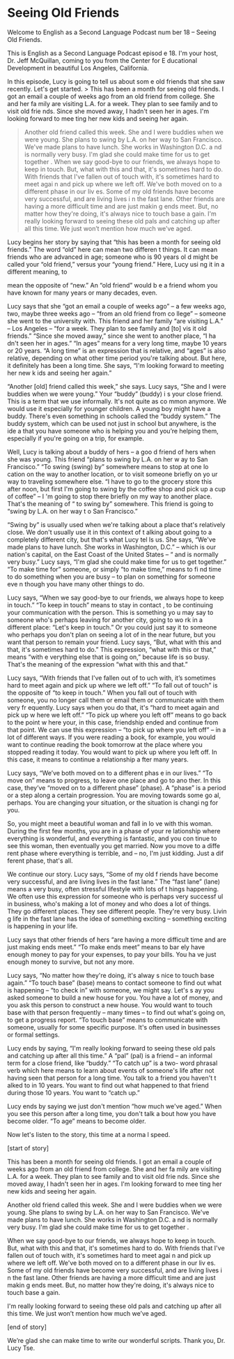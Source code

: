 # Seeing Old Friends

Welcome to English as a Second Language Podcast num ber 18 – Seeing Old Friends.

This is English as a Second Language Podcast episod e 18. I'm your host, Dr. Jeff McQuillan, coming to you from the Center for E ducational Development in beautiful Los Angeles, California.

In this episode, Lucy is going to tell us about som e old friends that she saw recently. Let's get started.  > This has been a month for seeing old friends. I got  an email a couple of weeks ago from an old friend from college. She and her fa mily are visiting L.A. for a week. They plan to see family and to visit old frie nds. Since she moved away, I hadn't seen her in ages. I'm looking forward to mee ting her new kids and seeing her again.
> Another old friend called this week. She and I were  buddies when we were young. She plans to swing by L.A. on her way to San  Francisco. We've made plans to have lunch. She works in Washington D.C. a nd is normally very busy. I'm glad she could make time for us to get together .
> When we say good-bye to our friends, we always hope  to keep in touch. But, what with this and that, it's sometimes hard to do. With friends that I've fallen out of touch with, it's sometimes hard to meet agai n and pick up where we left off. We've both moved on to a different phase in our liv es. Some of my old friends have become very successful, and are living lives i n the fast lane. Other friends are having a more difficult time and are just makin g ends meet. But, no matter how they're doing, it's always nice to touch base a gain.
> I'm really looking forward to seeing these old pals  and catching up after all this time. We just won’t mention how much we’ve aged.

Lucy begins her story by saying that “this has been  a month for seeing old friends.” The word “old” here can mean two differen t things. It can mean friends who are advanced in age; someone who is 90 years ol d might be called your “old friend,” versus your “young friend.” Here, Lucy usi ng it in a different meaning, to

mean the opposite of “new.” An “old friend” would b e a friend whom you have known for many years or many decades, even.

Lucy says that she “got an email a couple of weeks ago” – a few weeks ago, two, maybe three weeks ago – “from an old friend from co llege” – someone she went to the university with. This friend and her family “are visiting L.A.” – Los Angeles – “for a week. They plan to see family and [to] vis it old friends.” “Since she moved away,” since she went to another place, “I ha dn't seen her in ages.” “In ages” means for a very long time, maybe 10 years or  20 years. “A long time” is an expression that is relative, and “ages” is also relative, depending on what other time period you're talking about. But here, it definitely has been a long time. She says, “I'm looking forward to meeting her new k ids and seeing her again.”

“Another [old] friend called this week,” she says. Lucy says, “She and I were buddies when we were young.” Your “buddy” (buddy) i s your close friend. This is a term that we use informally. It's not quite as co mmon anymore. We would use it especially for younger children. A young boy might have a buddy. There's even something in schools called the “buddy system.” The  buddy system, which can be used not just in school but anywhere, is the ide a that you have someone who is helping you and you’re helping them, especially if you're going on a trip, for example.

Well, Lucy is talking about a buddy of hers – a goo d friend of hers when she was young. This friend “plans to swing by L.A. on her w ay to San Francisco.” “To swing (swing) by” somewhere means to stop at one lo cation on the way to another location, or to visit someone briefly on yo ur way to traveling somewhere else. “I have to go to the grocery store this after noon, but first I'm going to swing by the coffee shop and pick up a cup of coffee” – I 'm going to stop there briefly on my way to another place. That's the meaning of “ to swing by” somewhere. This friend is going to “swing by L.A. on her way t o San Francisco.”

“Swing by” is usually used when we're talking about  a place that's relatively close. We don't usually use it in this context of t alking about going to a completely different city, but that's what Lucy tel ls us. She says, “We've made plans to have lunch. She works in Washington, D.C.”  – which is our nation's capital, on the East Coast of the United States – “ and is normally very busy.” Lucy says, “I'm glad she could make time for us to get together.” “To make time for” someone, or simply “to make time,” means to fi nd time to do something when you are busy – to plan on something for someone eve n though you have many other things to do.

Lucy says, “When we say good-bye to our friends, we  always hope to keep in touch.” “To keep in touch” means to stay in contact , to be continuing your communication with the person. This is something yo u may say to someone who's perhaps leaving for another city, going to wo rk in a different place: “Let's keep in touch.” Or you could just say it to someone  who perhaps you don't plan on seeing a lot of in the near future, but you want  that person to remain your friend. Lucy says, “But, what with this and that, it's sometimes hard to do.” This expression, “what with this or that,” means “with e verything else that is going on,” because life is so busy. That's the meaning of the expression “what with this and that.”

Lucy says, “With friends that I've fallen out of to uch with, it’s sometimes hard to meet again and pick up where we left off.” “To fall  out of touch” is the opposite of “to keep in touch.” When you fall out of touch with  someone, you no longer call them or email them or communicate with them very fr equently. Lucy says when you do that, it's “hard to meet again and pick up w here we left off.” “To pick up where you left off” means to go back to the point w here your, in this case, friendship ended and continue from that point. We can use this expression – “to pick up where you left off” – in a lot of different  ways. If you were reading a book, for example, you would want to continue reading the  book tomorrow at the place where you stopped reading it today. You would want to pick up where you left off. In this case, it means to continue a relationship a fter many years.

Lucy says, “We’ve both moved on to a different phas e in our lives.” “To move on” means to progress, to leave one place and go to ano ther. In this case, they’ve “moved on to a different phase” (phase). A “phase” is a period or a step along a certain progression. You are moving towards some go al, perhaps. You are changing your situation, or the situation is changi ng for you.

So, you might meet a beautiful woman and fall in lo ve with this woman. During the first few months, you are in a phase of your re lationship where everything is wonderful, and everything is fantastic, and you con tinue to see this woman, then eventually you get married. Now you move to a diffe rent phase where everything is terrible, and – no, I'm just kidding. Just a dif ferent phase, that's all.

We continue our story. Lucy says, “Some of my old f riends have become very successful, and are living lives in the fast lane.”  The “fast lane” (lane) means a very busy, often stressful lifestyle with lots of t hings happening. We often use this expression for someone who is perhaps very successf ul in business, who's making a lot of money and who does a lot of things.  They go different places. They see different people. They're very busy. Livin g life in the fast lane has the idea of something exciting – something exciting is happening in your life.

 Lucy says that other friends of hers “are having a more difficult time and are just making ends meet.” “To make ends meet” means to bar ely have enough money to pay for your expenses, to pay your bills. You ha ve just enough money to survive, but not any more.

Lucy says, “No matter how they're doing, it's alway s nice to touch base again.” “To touch base” (base) means to contact someone to find out what is happening – “to check in” with someone, we might say. Let's s ay you asked someone to build a new house for you. You have a lot of money,  and you ask this person to construct a new house. You would want to touch base  with that person frequently – many times – to find out what's going on, to get a progress report. “To touch base” means to communicate with someone, usually for some specific purpose. It's often used in businesses or formal settings.

Lucy ends by saying, “I'm really looking forward to  seeing these old pals and catching up after all this time.” A “pal” (pal) is a friend – an informal term for a close friend, like “buddy.” “To catch up” is a two- word phrasal verb which here means to learn about events of someone's life after  not having seen that person for a long time. You talk to a friend you haven't t alked to in 10 years. You want to find out what happened to that friend during those 10 years. You want to “catch up.”

Lucy ends by saying we just don't mention “how much  we've aged.” When you see this person after a long time, you don't talk a bout how you have become older. “To age” means to become older.

Now let's listen to the story, this time at a norma l speed.

[start of story]

This has been a month for seeing old friends. I got  an email a couple of weeks ago from an old friend from college. She and her fa mily are visiting L.A. for a week. They plan to see family and to visit old frie nds. Since she moved away, I hadn't seen her in ages. I'm looking forward to mee ting her new kids and seeing her again.

Another old friend called this week. She and I were  buddies when we were young. She plans to swing by L.A. on her way to San  Francisco. We've made plans to have lunch. She works in Washington D.C. a nd is normally very busy. I'm glad she could make time for us to get together .

When we say good-bye to our friends, we always hope  to keep in touch. But, what with this and that, it's sometimes hard to do. With friends that I've fallen out of touch with, it's sometimes hard to meet agai n and pick up where we left off. We've both moved on to a different phase in our liv es. Some of my old friends have become very successful, and are living lives i n the fast lane. Other friends are having a more difficult time and are just makin g ends meet. But, no matter how they're doing, it's always nice to touch base a gain.

I'm really looking forward to seeing these old pals  and catching up after all this time. We just won’t mention how much we’ve aged.

[end of story]

We’re glad she can make time to write our wonderful  scripts. Thank you, Dr. Lucy Tse.

